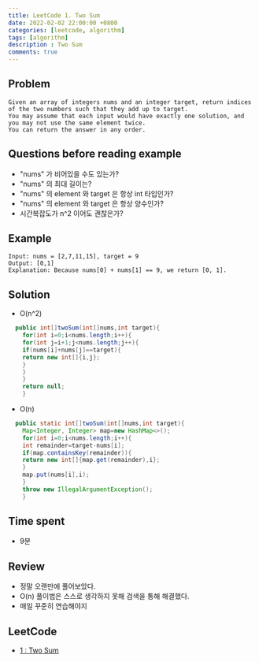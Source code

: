 ```yaml
---
title: LeetCode 1. Two Sum
date: 2022-02-02 22:00:00 +0800
categories: [leetcode, algorithm]
tags: [algorithm]
description : Two Sum
comments: true
---
```




## Problem

```
Given an array of integers nums and an integer target, return indices of the two numbers such that they add up to target.
You may assume that each input would have exactly one solution, and you may not use the same element twice.
You can return the answer in any order.
```

## Questions before reading example

* "nums" 가 비어있을 수도 있는가?
* "nums" 의 최대 길이는?
* "nums" 의 element 와 target 은 항상 int 타입인가?
* "nums" 의 element 와 target 은 항상 양수인가?
* 시간복잡도가 n^2 이어도 괜찮은가?

## Example

```
Input: nums = [2,7,11,15], target = 9
Output: [0,1]
Explanation: Because nums[0] + nums[1] == 9, we return [0, 1].
```

## Solution

* O(n^2)

```java
  public int[]twoSum(int[]nums,int target){
    for(int i=0;i<nums.length;i++){
    for(int j=i+1;j<nums.length;j++){
    if(nums[i]+nums[j]==target){
    return new int[]{i,j};
    }
    }
    }
    return null;
    }
```

* O(n)

```java
  public static int[]twoSum(int[]nums,int target){
    Map<Integer, Integer> map=new HashMap<>();
    for(int i=0;i<nums.length;i++){
    int remainder=target-nums[i];
    if(map.containsKey(remainder)){
    return new int[]{map.get(remainder),i};
    }
    map.put(nums[i],i);
    }
    throw new IllegalArgumentException();
    }
```

## Time spent

* 9분

## Review

* 정말 오랜만에 풀어보았다.
* O(n) 풀이법은 스스로 생각하지 못해 검색을 통해 해결했다.
* 매일 꾸준히 연습해야지

## LeetCode
* [1 : Two Sum](https://leetcode.com/problems/two-sum)
